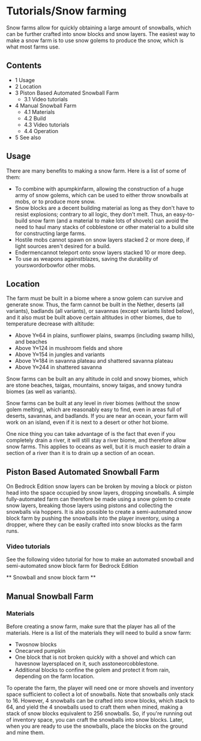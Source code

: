 # Tutorials/Snow farming
Snow farms allow for quickly obtaining a large amount of snowballs, which can be further crafted into snow blocks and snow layers. The easiest way to make a snow farm is to use snow golems to produce the snow, which is what most farms use.

## Contents
- 1 Usage
- 2 Location
- 3 Piston Based Automated Snowball Farm
	- 3.1 Video tutorials
- 4 Manual Snowball Farm
	- 4.1 Materials
	- 4.2 Build
	- 4.3 Video tutorials
	- 4.4 Operation
- 5 See also

## Usage
There are many benefits to making a snow farm. Here is a list of some of them:

- To combine with apumpkinfarm, allowing the construction of a huge army of snow golems, which can be used to either throw snowballs at mobs, or to produce more snow.
- Snow blocks are a decent building material as long as they don't have to resist explosions; contrary to all logic, they don't melt. Thus, an easy-to-build snow farm (and a material to make lots of shovels) can avoid the need to haul many stacks of cobblestone or other material to a build site for constructing large farms.
- Hostile mobs cannot spawn on snow layers stacked 2 or more deep, if light sources aren't desired for a build.
- Endermencannot teleport onto snow layers stacked 10 or more deep.
- To use as weapons againstblazes, saving the durability of yourswordorbowfor other mobs.

## Location
The farm must be built in a biome where a snow golem can survive and generate snow. Thus, the farm cannot be built in the Nether, deserts (all variants), badlands (all variants), or savannas (except variants listed below), and it also must be built above certain altitudes in other biomes, due to temperature decrease with altitude:

- Above Y≈64 in plains, sunflower plains, swamps (including swamp hills), and beaches
- Above Y≈124 in mushroom fields and shore
- Above Y≈154 in jungles and variants
- Above Y≈184 in savanna plateau and shattered savanna plateau
- Above Y≈244 in shattered savanna

Snow farms can be built an any altitude in cold and snowy biomes, which are stone beaches, taigas, mountains, snowy taigas, and snowy tundra biomes (as well as variants).

Snow farms can be built at any level in river biomes (without the snow golem melting), which are reasonably easy to find, even in areas full of deserts, savannas, and badlands. If you are near an ocean, your farm will work on an island, even if it is next to a desert or other hot biome. 

One nice thing you can take advantage of is the fact that even if you completely drain a river, it will still stay a river biome, and therefore allow snow farms. This applies to oceans as well, but it is much easier to drain a section of a river than it is to drain up a section of an ocean.

## Piston Based Automated Snowball Farm
On Bedrock Edition snow layers can be broken by moving a block or piston head into the space occupied by snow layers, dropping snowballs. A simple fully-automated farm can therefore be made using a snow golem to create snow layers, breaking those layers using pistons and collecting the snowballs via hoppers. It is also possible to create a semi-automated snow block farm by pushing the snowballs into the player inventory, using a dropper, where they can be easily crafted into snow blocks as the farm runs.

### Video tutorials
See the following video tutorial for how to make an automated snowball and semi-automated snow block farm for Bedrock Edition

** Snowball and snow block farm **



## Manual Snowball Farm
### Materials
Before creating a snow farm, make sure that the player has all of the materials. Here is a list of the materials they will need to build a snow farm:

- Twosnow blocks
- Onecarved pumpkin
- One block that is not broken quickly with a shovel and which can havesnow layersplaced on it, such asstoneorcobblestone.
- Additional blocks to confine the golem and protect it from rain, depending on the farm location.

To operate the farm, the player will need one or more shovels and inventory space sufficient to collect a lot of snowballs. Note that snowballs only stack to 16. However, 4 snowballs can be crafted into snow blocks, which stack to 64, and yield the 4 snowballs used to craft them when mined, making a stack of snow blocks equivalent to 256 snowballs. So, if you're running out of inventory space, you can craft the snowballs into snow blocks. Later, when you are ready to use the snowballs, place the blocks on the ground and mine them.


